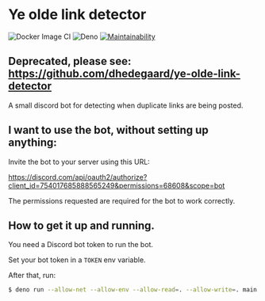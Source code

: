 # Ye olde link detector

![Docker Image CI](https://github.com/dhedegaard/ye-olde-link-detector/workflows/Docker%20Image%20CI/badge.svg)
![Deno](https://github.com/dhedegaard/ye-olde-link-detector-deprecated/workflows/Deno/badge.svg)
[![Maintainability](https://api.codeclimate.com/v1/badges/3133aaa2b17bc268914d/maintainability)](https://codeclimate.com/github/dhedegaard/ye-olde-link-detector/maintainability)

## Deprecated, please see: https://github.com/dhedegaard/ye-olde-link-detector

A small discord bot for detecting when duplicate links are being posted.

## I want to use the bot, without setting up anything:

Invite the bot to your server using this URL:

<https://discord.com/api/oauth2/authorize?client_id=754017685888565249&permissions=68608&scope=bot>

The permissions requested are required for the bot to work correctly.

## How to get it up and running.

You need a Discord bot token to run the bot.

Set your bot token in a `TOKEN` env variable.

After that, run:

```sh
$ deno run --allow-net --allow-env --allow-read=. --allow-write=. main.ts
```
